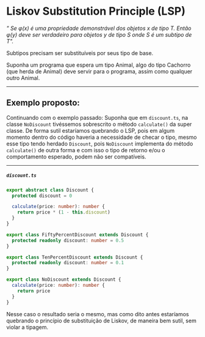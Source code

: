 # Liskov Substitution Principle (LSP)

_" Se φ(x) é uma propriedade demonstrável dos objetos x de tipo T. Então φ(y) deve ser verdadeiro para objetos y de tipo S onde S é um subtipo de T"._

Subtipos precisam ser substituíveis por seus tipo de base.

Suponha um programa que espera um tipo Animal, algo do tipo Cachorro (que herda de Animal) deve servir para o programa, assim como qualquer outro Animal.

---
## Exemplo proposto:

Continuando com o exemplo passado: Suponha que em `discount.ts`, na classe `NoDiscount` tivéssemos sobrescrito o método `calculate()` da super classe. De forma sutil estaríamos quebrando o LSP, pois em algum momento dentro do código haveria a necessidade de checar o tipo, mesmo esse tipo tendo herdado `Discount`, pois `NoDiscount` implementa do método `calculate()` de outra forma e com isso o tipo de retorno e/ou o comportamento esperado, podem não ser compatíveis.

<hr>

##### `discount.ts`
~~~ typescript
export abstract class Discount {
  protected discount = 0

  calculate(price: number): number {
    return price * (1 - this.discount)
  }
}

export class FiftyPercentDiscount extends Discount {
  protected readonly discount: number = 0.5
}

export class TenPercentDiscount extends Discount {
  protected readonly discount: number = 0.1
}

export class NoDiscount extends Discount {
  calculate(price: number): number {
    return price
  }
}
~~~

Nesse caso o resultado seria o mesmo, mas como dito antes estaríamos quebrando o princípio de substituição de Liskov, de maneira bem sutil, sem violar a tipagem.
